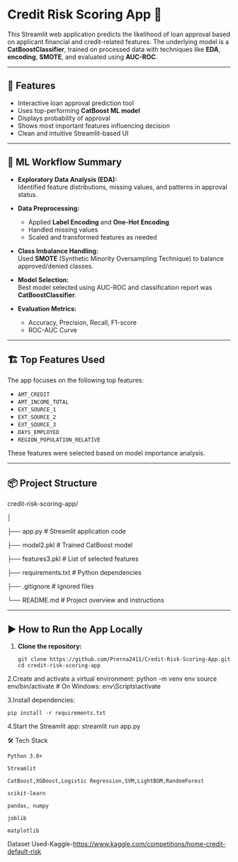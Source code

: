 # Credit Risk Scoring App 🏦

This Streamlit web application predicts the likelihood of loan approval based on applicant financial and credit-related features. The underlying model is a **CatBoostClassifier**, trained on processed data with techniques like **EDA**, **encoding**, **SMOTE**, and evaluated using **AUC-ROC**.

---

## 🚀 Features

- Interactive loan approval prediction tool
- Uses top-performing **CatBoost ML model**
- Displays probability of approval
- Shows most important features influencing decision
- Clean and intuitive Streamlit-based UI

---

## 🧠 ML Workflow Summary

- **Exploratory Data Analysis (EDA):**  
  Identified feature distributions, missing values, and patterns in approval status.
  
- **Data Preprocessing:**  
  - Applied **Label Encoding** and **One-Hot Encoding**  
  - Handled missing values
  - Scaled and transformed features as needed

- **Class Imbalance Handling:**  
  Used **SMOTE** (Synthetic Minority Oversampling Technique) to balance approved/denied classes.

- **Model Selection:**  
  Best model selected using AUC-ROC and classification report was **CatBoostClassifier**.

- **Evaluation Metrics:**  
  - Accuracy, Precision, Recall, F1-score  
  - ROC-AUC Curve

---

## 🏗️ Top Features Used

The app focuses on the following top features:

- `AMT_CREDIT`
- `AMT_INCOME_TOTAL`
- `EXT_SOURCE_1`
- `EXT_SOURCE_2`
- `EXT_SOURCE_3`
- `DAYS_EMPLOYED`
- `REGION_POPULATION_RELATIVE`

These features were selected based on model importance analysis.

---

## 📦 Project Structure
credit-risk-scoring-app/


│

├── app.py # Streamlit application code

├── model2.pkl # Trained CatBoost model

├── features3.pkl # List of selected features

├── requirements.txt # Python dependencies

├── .gitignore # Ignored files

└── README.md # Project overview and instructions



---

## ▶️ How to Run the App Locally

1. **Clone the repository:**
   ```
   git clone https://github.com/Prerna2411/Credit-Risk-Scoring-App.git
   cd credit-risk-scoring-app

 2.Create and activate a virtual environment:
    python -m venv env
  source env/bin/activate     # On Windows: env\Scripts\activate

  3.Install dependencies:

    pip install -r requirements.txt


  4.Start the Streamlit app:
     streamlit run app.py


🛠️ Tech Stack

    Python 3.8+

    Streamlit

    CatBoost,XGBoost,Logistic Regression,SVM,LightBGM,RandomForest

    scikit-learn

    pandas, numpy

    joblib

    matplotlib


Dataset Used-Kaggle-https://www.kaggle.com/competitions/home-credit-default-risk
